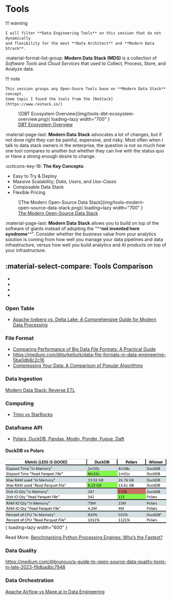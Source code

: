 # Tools

!!! warning

    I will filter **Data Engineering Tools** on this session that do not dynamically
    and flexibility for the most **Data Architect** and **Modern Data Strack**.

:material-format-list-group: **Modern Data Stack (MDS)** is a collection of _Software Tools_
and _Cloud Services_ that used to Collect, Process, Store, and Analyze data.

!!! note

    This session groups any Open-Soure Tools base on **Modern Data Stack** concept.
    Some topic I found the tools from the [ReStack](https://www.restack.io/)

<figure markdown="span">
  ![DBT Ecosystem Overview](img/tools-dbt-ecosystem-overview.png){ loading=lazy width="700" }
  <figcaption><a href="https://bitestreams.com/blog/modern-data-stack/">DBT Ecosystem Overview</a></figcaption>
</figure>

:material-page-last: **Modern Data Stack** advocates a lot of changes, but if not
done right they can be painful, expensive, and risky. Most often when I talk to
data stack owners in the enterprise, the question is not so much how one tool
compares to another but whether they can live with the status quo or Have a strong
enough desire to change.

:octicons-key-16: **The Key Concepts**:

- Easy to Try & Deploy
- Massive Scalability; _Data_, _Users_, and _Use-Cases_
- Composable Data Stack
- Flexible Pricing

<figure markdown="span">
  ![The Modern Open-Source Data Stack](img/tools-modern-open-source-data-stack.png){ loading=lazy width="700" }
  <figcaption><a href="https://www.datafold.com/blog/the-modern-data-stack-open-source-edition#instrumentation/">The Modern Open-Source Data Stack</a></figcaption>
</figure>

:material-page-last: **Modern Data Stack** allows you to build on top of the software
of giants instead of adopting the "^^**not invented here syndrome**^^".
Consider whether the business value from your analytics solution is coming from
how well you manage your data pipelines and data infrastructure, versus how well
you build analytics and AI products on top of your infrastructure.

## :material-select-compare: Tools Comparison

- [](https://itnext.io/five-apache-projects-you-probably-didnt-know-about-13528e05765f)
- [](https://medium.com/geekculture/airflow-vs-prefect-vs-kestra-which-is-best-for-building-advanced-data-pipelines-40cfbddf9697)
- [](https://medium.com/@mariusz_kujawski/converting-csv-files-to-parquet-with-polars-pandas-dask-and-dackdb-52a77378349d)
- [](https://medium.com/@kywe665/hot-take-apache-hudi-delta-lake-apache-iceberg-are-divergent-7ca6a43d39fc)

### Open Table

- [Apache Iceberg vs. Delta Lake: A Comprehensive Guide for Modern Data Processing](https://medium.com/@rakeshchanda/apache-iceberg-vs-delta-lake-a-comprehensive-guide-for-modern-data-processing-73be5c71795a)

### File Format

- [Comparing Performance of Big Data File Formats: A Practical Guide](https://towardsdatascience.com/comparing-performance-of-big-data-file-formats-a-practical-guide-ef366561b7d2)
- https://medium.com/@turkelturk/data-file-formats-in-data-engineering-5ba0db8c2c16
- [Compressing Your Data: A Comparison of Popular Algorithms](https://thedatasalesguy.medium.com/compressing-your-data-a-comparison-of-popular-algorithms-7a7dc341af94)

### Data Ingestion

[](https://jove.medium.com/airbyte-or-meltano-lazy-mans-guide-3b869c7d80f1)
[Modern Data Stack: Reverse ETL](https://blog.stackademic.com/modern-data-stack-reverse-etl-e77c920887ae)

### Computing

- [Trino vs StarRocks](https://blog.devgenius.io/comparison-of-the-open-source-query-engines-trino-and-starrocks-cf959049f9ab)

### Dataframe API

- [Polars, DuckDB, Pandas, Modin, Ponder, Fugue, Daft](https://rathoreaparna678.medium.com/polars-duckdb-pandas-modin-ponder-fugue-daft-which-one-is-the-best-dataframe-and-sql-tool-e8f7cba550cb)

#### DuckDB vs Polars

![DuckDB vs Polars](img/tools-compare-duckdb-vs-polars.png){ loading=lazy width="600" }

Read More: [Benchmarking Python Processing Engines: Who’s the Fastest?](https://medium.com/@bruno.nrello/benchmarking-python-processing-engines-whos-the-fastest-695f99cfe655)

### Data Quality

https://medium.com/@brunouy/a-guide-to-open-source-data-quality-tools-in-late-2023-f9dbadbc7948

### Data Orchestration

[Apache Airflow vs Mage.ai in Data Engineering](https://medium.com/odicis-data-engineering/apache-airflow-vs-mage-ai-in-data-engineering-745c040a05e8)
